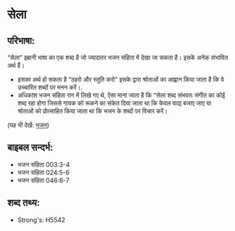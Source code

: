 # सेला #

## परिभाषा: ##

“सेला” इब्रानी भाषा का एक शब्द है जो ज्यादातर भजन संहिता में देखा जा सकता है। इसके अनेक संभावित अर्थ हैं।

* इसका अर्थ हो सकता है “ठहरो और स्तुति करो” इसके द्वारा श्रोताओं का आह्वान किया जाता है कि वे उच्चारित शब्दों पर मनन करें।.
* अधिकांश भजन संहिता राग में लिखे गए थे, ऐसा माना जाता है कि “सेला शब्द संभवतः संगीत का कोई शब्द रहा होगा जिससे गायक को रूकने का संकेत दिया जाता था कि केवल वाद्य बजाए जाए या श्रोताओं को प्रोत्साहित किया जाता था कि भजन के शब्दों पर विचार करें।

(यह भी देखें: [भजन](../psalm.md))

## बाइबल सन्दर्भ: ##

* भजन संहिता 003:3-4
* भजन संहिता 024:5-6
* भजन संहिता 046:6-7

## शब्द तथ्य: ##

* Strong's: H5542
